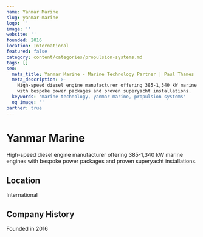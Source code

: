 ```yaml
---
name: Yanmar Marine
slug: yanmar-marine
logo: ''
image: ''
website: ''
founded: 2016
location: International
featured: false
category: content/categories/propulsion-systems.md
tags: []
seo:
  meta_title: Yanmar Marine - Marine Technology Partner | Paul Thames
  meta_description: >-
    High-speed diesel engine manufacturer offering 385-1,340 kW marine engines
    with bespoke power packages and proven superyacht installations.
  keywords: 'marine technology, yanmar marine, propulsion systems'
  og_image: ''
partner: true
---
```


# Yanmar Marine

High-speed diesel engine manufacturer offering 385-1,340 kW marine engines with bespoke power packages and proven superyacht installations.



## Location

International

## Company History

Founded in 2016